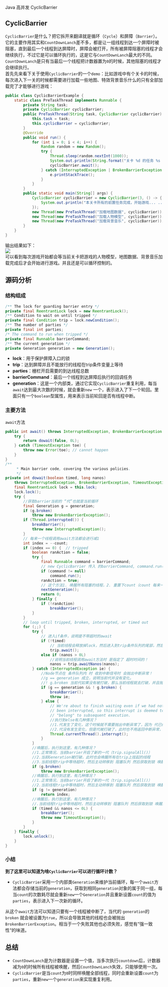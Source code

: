 Java 高并发 CyclicBarrier
<a name="WQViv"></a>
## CyclicBarrier
`CyclicBarrier`是什么？把它拆开来翻译就是循环（`Cycle`）和屏障（`Barrier`）。它的主要作用其实和`CountDownLanch`差不多，都是让一组线程到达一个屏障时被阻塞，直到最后一个线程到达屏障时，屏障会被打开，所有被屏障阻塞的线程才会继续执行，不过它是可以循环执行的，这是它与`CountDownLanch`最大的不同。`CountDownLanch`是只有当最后一个线程把计数器置为`0`的时候，其他阻塞的线程才会继续执行。<br />首先先来看下关于使用`CyclicBarrier`的一个`demo`：比如游戏中有个关卡的时候，每次进入下一关的时候都需要进行加载一些地图、特效背景音乐什么的只有全部加载完了才能够进行游戏：
```java
public class CyclicBarrierExample {
    static class PreTaskThread implements Runnable {
        private String task;
        private CyclicBarrier cyclicBarrier;
        public PreTaskThread(String task, CyclicBarrier cyclicBarrier) {
            this.task = task;
            this.cyclicBarrier = cyclicBarrier;
        }
        @Override
        public void run() {
            for (int i = 0; i < 4; i++) {
                Random random = new Random();
                try {
                    Thread.sleep(random.nextInt(1000));
                    System.out.println(String.format("关卡 %d 的任务 %s 完成", i, task));
                    cyclicBarrier.await();
                } catch (InterruptedException | BrokenBarrierException e) {
                    e.printStackTrace();
                }
            }
        }
        public static void main(String[] args) {
            CyclicBarrier cyclicBarrier = new CyclicBarrier(3, () -> {
                System.out.println("本关卡所有的前置任务完成，开始游戏... ...");
            });
            new Thread(new PreTaskThread("加载地图数据", cyclicBarrier)).start();
            new Thread(new PreTaskThread("加载人物模型", cyclicBarrier)).start();
            new Thread(new PreTaskThread("加载背景音乐", cyclicBarrier)).start();
        }
    }
}
```
输出结果如下：<br />![](https://cdn.nlark.com/yuque/0/2021/png/396745/1617032471962-5c1bfe59-6482-45b5-89c6-9670e44d9d69.png#align=left&display=inline&height=284&originHeight=566&originWidth=1080&size=0&status=done&style=shadow&width=541)<br />可以看到每次游戏开始都会等当前关卡把游戏的人物模型，地图数据、背景音乐加载完成后才会开始进行游戏。并且还是可以循环控制的。
<a name="fzz8b"></a>
## 源码分析
<a name="WwFM1"></a>
### 结构组成
```java
/** The lock for guarding barrier entry */
private final ReentrantLock lock = new ReentrantLock();
/** Condition to wait on until tripped */
private final Condition trip = lock.newCondition();
/** The number of parties */
private final int parties;
/* The command to run when tripped */
private final Runnable barrierCommand;
/** The current generation */
private Generation generation = new Generation();
```

- **lock**：用于保护屏障入口的锁
- **trip**：达到屏障并且不能放行的线程在trip条件变量上等待
- **parties**：栅栏开启需要的到达线程总数
- **barrierCommand**：最后一个线程到达屏障后执行的回调任务
- **generation**：这是一个内部类，通过它实现`CyclicBarrier`重复利用，每当`await`达到最大次数的时候，就会重新`new` 一个，表示进入了下一个轮回。里面只有一个`boolean`型属性，用来表示当前轮回是否有线程中断。
<a name="KQlvC"></a>
### 主要方法
`await`方法
```java
public int await() throws InterruptedException, BrokenBarrierException {
    try {
        return dowait(false, 0L);
    } catch (TimeoutException toe) {
        throw new Error(toe); // cannot happen
    }
}
/**
     * Main barrier code, covering the various policies.
     */
private int dowait(boolean timed, long nanos)
    throws InterruptedException, BrokenBarrierException, TimeoutException {
    final ReentrantLock lock = this.lock;
    lock.lock();
    try {
        //获取barrier当前的 “代”也就是当前循环
        final Generation g = generation;
        if (g.broken)
            throw new BrokenBarrierException();
        if (Thread.interrupted()) {
            breakBarrier();
            throw new InterruptedException();
        }
        // 每来一个线程调用await方法都会进行减1
        int index = --count;
        if (index == 0) {  // tripped
            boolean ranAction = false;
            try {
                final Runnable command = barrierCommand;
                // new CyclicBarrier 传入 的barrierCommand, command.run()这个方法是同步的，如果耗时比较多的话,是否执行的时候需要考虑下是否异步来执行。
                if (command != null)
                    command.run();
                ranAction = true;
                // 这个方法1. 唤醒所有阻塞的线程，2. 重置下count（count 每来一个线程都会进行减1）和generation，以便于下次循环。
                nextGeneration();
                return 0;
            } finally {
                if (!ranAction)
                    breakBarrier();
            }
        }
        // loop until tripped, broken, interrupted, or timed out
        for (;;) {
            try {
                // 进入if条件，说明是不带超时的await
                if (!timed)
                    // 当前线程会释放掉lock，然后进入到trip条件队列的尾部，然后挂起自己，等待被唤醒。
                    trip.await();
                else if (nanos > 0L)
                    //说明当前线程调用await方法时 是指定了 超时时间的！
                    nanos = trip.awaitNanos(nanos);
            } catch (InterruptedException ie) {
                //Node节点在 条件队列内 时 收到中断信号时 会抛出中断异常！
                //g == generation 成立，说明当前代并没有变化。
                //! g.broken 当前代如果没有被打破，那么当前线程就去打破，并且抛出异常..
                if (g == generation && ! g.broken) {
                    breakBarrier();
                    throw ie;
                } else {
                    // We're about to finish waiting even if we had not
                    // been interrupted, so this interrupt is deemed to
                    // "belong" to subsequent execution.
                    //执行到else有几种情况？
                    //1.代发生了变化，这个时候就不需要抛出中断异常了，因为 代已经更新了，这里唤醒后就走正常逻辑了..只不过设置下 中断标记。
                    //2.代没有发生变化，但是代被打破了，此时也不用返回中断异常，执行到下面的时候会抛出  brokenBarrier异常。也记录下中断标记位。
                    Thread.currentThread().interrupt();
                }
            }
            //唤醒后，执行到这里，有几种情况？
            //1.正常情况，当前barrier开启了新的一代（trip.signalAll()）
            //2.当前Generation被打破，此时也会唤醒所有在trip上挂起的线程
            //3.当前线程trip中等待超时，然后主动转移到 阻塞队列 然后获取到锁 唤醒。
            if (g.broken)
                throw new BrokenBarrierException();
            //唤醒后，执行到这里，有几种情况？
            //1.正常情况，当前barrier开启了新的一代（trip.signalAll()）
            //2.当前线程trip中等待超时，然后主动转移到 阻塞队列 然后获取到锁 唤醒。
            if (g != generation)
                return index;
            //唤醒后，执行到这里，有几种情况？
            //.当前线程trip中等待超时，然后主动转移到 阻塞队列 然后获取到锁 唤醒。
            if (timed && nanos <= 0L) {
                breakBarrier();
                throw new TimeoutException();
            }
        }
    } finally {
        lock.unlock();
    }
}
```
<a name="Je33S"></a>
### 小结
**到了这里可以知道为啥`CyclicBarrier`可以进行循环计数？**

- `CyclicBarrier`采用一个内部类`Generation`来维护当前循环，每一个`await`方法都会存储当前的`generation`，获取到相同`generation`对象的属于同一组，每当`count`的次数耗尽就会重新`new`一个`Generation`并且重新设置`count`的值为`parties`，表示进入下一次新的循环。

从这个`await`方法可以知道只要有一个线程被中断了，当代的 `generation`的`broken` 就会被设置为`true`，所以会导致其他的线程也会被抛出`BrokenBarrierException`。相当于一个失败其他也必须失败，感觉有“强一致性“的味道。
<a name="DdBI8"></a>
## 总结

- `CountDownLanch`是为计数器是设置一个值，当多次执行`countdown`后，计数器减为`0`的时候所有线程被唤醒，然后`CountDownLanch`失效，只能够使用一次。
- `CyclicBarrier`是当`count`为`0`时同样唤醒全部线程，同时会重新设置`count`为`parties`，重新`new`一个`generation`来实现重复利用。
